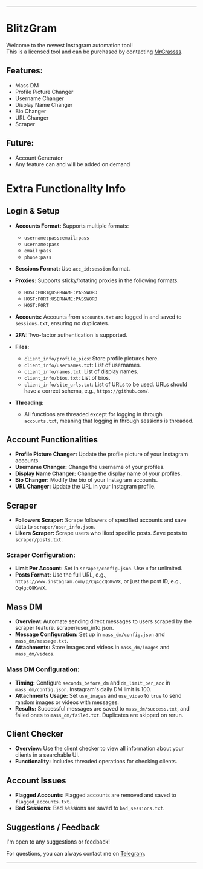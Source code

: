 ---

# BlitzGram

Welcome to the newest Instagram automation tool!  
This is a licensed tool and can be purchased by contacting [MrGrassss](https://t.me/MrGrassss).

## Features:

- Mass DM
- Profile Picture Changer
- Username Changer
- Display Name Changer
- Bio Changer
- URL Changer
- Scraper

## Future:

- Account Generator
- Any feature can and will be added on demand

# Extra Functionality Info

## Login & Setup

- **Accounts Format:** Supports multiple formats:
  - `username:pass:email:pass`
  - `username:pass`
  - `email:pass`
  - `phone:pass`
  
- **Sessions Format:** Use `acc_id:session` format.

- **Proxies:** Supports sticky/rotating proxies in the following formats:
  - `HOST:PORT@USERNAME:PASSWORD`
  - `HOST:PORT:USERNAME:PASSWORD`
  - `HOST:PORT`

- **Accounts:** Accounts from `accounts.txt` are logged in and saved to `sessions.txt`, ensuring no duplicates.

- **2FA:** Two-factor authentication is supported.

- **Files:**
  - `client_info/profile_pics`: Store profile pictures here.
  - `client_info/usernames.txt`: List of usernames.
  - `client_info/names.txt`: List of display names.
  - `client_info/bios.txt`: List of bios.
  - `client_info/site_urls.txt`: List of URLs to be used. URLs should have a correct schema, e.g., `https://github.com/`.

- **Threading:**
  - All functions are threaded except for logging in through `accounts.txt`, meaning that logging in through sessions is threaded.

## Account Functionalities

- **Profile Picture Changer:** Update the profile picture of your Instagram accounts.
- **Username Changer:** Change the username of your profiles.
- **Display Name Changer:** Change the display name of your profiles.
- **Bio Changer:** Modify the bio of your Instagram accounts.
- **URL Changer:** Update the URL in your Instagram profile.

## Scraper

- **Followers Scraper:** Scrape followers of specified accounts and save data to `scraper/user_info.json`.
- **Likers Scraper:** Scrape users who liked specific posts. Save posts to `scraper/posts.txt`.

### Scraper Configuration:

- **Limit Per Account:** Set in `scraper/config.json`. Use `0` for unlimited.
- **Posts Format:** Use the full URL, e.g., `https://www.instagram.com/p/Cq4gcQGKwVX`, or just the post ID, e.g., `Cq4gcQGKwVX`.

## Mass DM

- **Overview:** Automate sending direct messages to users scraped by the scraper feature. scraper/user_info.json.
- **Message Configuration:** Set up in `mass_dm/config.json` and `mass_dm/message.txt`.
- **Attachments:** Store images and videos in `mass_dm/images` and `mass_dm/videos`.

### Mass DM Configuration:

- **Timing:** Configure `seconds_before_dm` and `dm_limit_per_acc` in `mass_dm/config.json`. Instagram's daily DM limit is 100.
- **Attachments Usage:** Set `use_images` and `use_video` to `true` to send random images or videos with messages.
- **Results:** Successful messages are saved to `mass_dm/success.txt`, and failed ones to `mass_dm/failed.txt`. Duplicates are skipped on rerun.

## Client Checker

- **Overview:** Use the client checker to view all information about your clients in a searchable UI.
- **Functionality:** Includes threaded operations for checking clients.

## Account Issues

- **Flagged Accounts:** Flagged accounts are removed and saved to `flagged_accounts.txt`.
- **Bad Sessions:** Bad sessions are saved to `bad_sessions.txt`.

## Suggestions / Feedback

I'm open to any suggestions or feedback!

For questions, you can always contact me on [Telegram](https://t.me/MrGrassss).

---